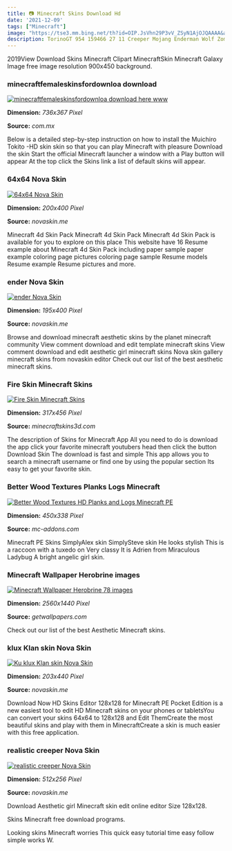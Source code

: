 ```yaml
---
title: 📷 Minecraft Skins Download Hd
date: '2021-12-09'
tags: ["Minecraft"]
image: "https://tse3.mm.bing.net/th?id=OIP.JsVhn29P3vV_ZSyN1AjOJQAAAA&amp;pid=15.1"
description: TorinoGT 954 159466 27 11 Creeper Mojang Enderman Wolf Zombie Ghost 2560x1440   Video Game   Minecraft lonewolf6738 945 190732 13 4 Creeper Green 1920x1080  
---
```




2019View Download Skins Minecraft Clipart MinecraftSkin Minecraft Galaxy Image free image resolution 900x450 background.



### minecraftfemaleskinsfordownloa download 

[![minecraftfemaleskinsfordownloa  download here www ](https://i.pinimg.com/736x/37/12/79/371279203b8b1f951ef79bad3744807a--minecraft-pe-minecraft-skins.jpg)](https://i.pinimg.com/736x/37/12/79/371279203b8b1f951ef79bad3744807a--minecraft-pe-minecraft-skins.jpg)


**Dimension:** _736x367 Pixel_ 

**Source:** _com.mx_ 


Below is a detailed step-by-step instruction on how to install the Muichiro Tokito -HD skin skin so that you can play Minecraft with pleasure Download the skin Start the official Minecraft launcher a window with a Play button will appear At the top click the Skins link a list of default skins will appear.


### 64x64 Nova Skin

[![64x64  Nova Skin](http://lh3.googleusercontent.com/7n7kEcq5tEyZ5lk2dam2G1sRRFH375VZFQxH1rKCgPEIRPrxsbd0UHpQZ4aK_J8LRTGT0f9qO_40V5EKVR19fQ=s400)](http://lh3.googleusercontent.com/7n7kEcq5tEyZ5lk2dam2G1sRRFH375VZFQxH1rKCgPEIRPrxsbd0UHpQZ4aK_J8LRTGT0f9qO_40V5EKVR19fQ=s400)


**Dimension:** _200x400 Pixel_ 

**Source:** _novaskin.me_ 


Minecraft 4d Skin Pack Minecraft 4d Skin Pack Minecraft 4d Skin Pack is available for you to explore on this place This website have 16 Resume example about Minecraft 4d Skin Pack including paper sample paper example coloring page pictures coloring page sample Resume models Resume example Resume pictures and more.


### ender Nova Skin

[![ender  Nova Skin](http://lh3.googleusercontent.com/vxAxDwB2WGgo6F4XFWgm5HD4FaboaKz2arv8uVrrFXhCeyJsxoH_fmct5l9QIh0cMEWBqyqimmhd1c94_xvk=s400)](http://lh3.googleusercontent.com/vxAxDwB2WGgo6F4XFWgm5HD4FaboaKz2arv8uVrrFXhCeyJsxoH_fmct5l9QIh0cMEWBqyqimmhd1c94_xvk=s400)


**Dimension:** _195x400 Pixel_ 

**Source:** _novaskin.me_ 


Browse and download minecraft aesthetic skins by the planet minecraft community View comment download and edit template minecraft skins View comment download and edit aesthetic girl minecraft skins Nova skin gallery minecraft skins from novaskin editor Check out our list of the best aesthetic minecraft skins.


### Fire Skin Minecraft Skins

[![Fire Skin  Minecraft Skins](http://www.minecraftskins3d.com/wp-content/uploads/skins/skin-images/fire-skin-7069252/fire-skin-7069252-06.png)](http://www.minecraftskins3d.com/wp-content/uploads/skins/skin-images/fire-skin-7069252/fire-skin-7069252-06.png)


**Dimension:** _317x456 Pixel_ 

**Source:** _minecraftskins3d.com_ 


The description of Skins for Minecraft App All you need to do is download the app click your favorite minecraft youtubers head then click the button Download Skin The download is fast and simple This app allows you to search a minecraft username or find one by using the popular section Its easy to get your favorite skin.


### Better Wood Textures Planks Logs Minecraft 

[![Better Wood Textures  HD Planks and Logs  Minecraft PE ](https://mc-addons.com/uploads/posts/2021-01/medium/1611911608_better-wood-textures-hd-planks-and-logs_5.png)](https://mc-addons.com/uploads/posts/2021-01/medium/1611911608_better-wood-textures-hd-planks-and-logs_5.png)


**Dimension:** _450x338 Pixel_ 

**Source:** _mc-addons.com_ 


Minecraft PE Skins SimplyAlex skin SimplySteve skin He looks stylish This is a raccoon with a tuxedo on Very classy It is Adrien from Miraculous Ladybug A bright angelic girl skin.


### Minecraft Wallpaper Herobrine images

[![Minecraft Wallpaper Herobrine 78 images](http://getwallpapers.com/wallpaper/full/b/f/a/708979-widescreen-minecraft-wallpaper-herobrine-2560x1440.jpg)](http://getwallpapers.com/wallpaper/full/b/f/a/708979-widescreen-minecraft-wallpaper-herobrine-2560x1440.jpg)


**Dimension:** _2560x1440 Pixel_ 

**Source:** _getwallpapers.com_ 


Check out our list of the best Aesthetic Minecraft skins.


### klux Klan skin Nova Skin

[![Ku klux Klan skin  Nova Skin](https://lh3.googleusercontent.com/n2PnL5k6DX-2jVKixBiSDj570qITnGGOkdydSASI8ZFtjsR6TBQbvJ2SjmzxIGueX4LWjNe8dy9chZXqcpXJbk8)](https://lh3.googleusercontent.com/n2PnL5k6DX-2jVKixBiSDj570qITnGGOkdydSASI8ZFtjsR6TBQbvJ2SjmzxIGueX4LWjNe8dy9chZXqcpXJbk8)


**Dimension:** _203x440 Pixel_ 

**Source:** _novaskin.me_ 


Download Now HD Skins Editor 128x128 for Minecraft PE Pocket Edition is a new easiest tool to edit HD Minecraft skins on your phones or tabletsYou can convert your skins 64x64 to 128x128 and Edit ThemCreate the most beautiful skins and play with them in MinecraftCreate a skin is much easier with this free application.


### realistic creeper Nova Skin

[![realistic creeper  Nova Skin](https://lh4.ggpht.com/s5RCFmrqHOGWr5y8TEVk-lyXoYuYap8SSBHTh0Q9boxf0hxKOQJMX2t1kSw9UEH5AZkzRST-lcMNMD42cHVr)](https://lh4.ggpht.com/s5RCFmrqHOGWr5y8TEVk-lyXoYuYap8SSBHTh0Q9boxf0hxKOQJMX2t1kSw9UEH5AZkzRST-lcMNMD42cHVr)


**Dimension:** _512x256 Pixel_ 

**Source:** _novaskin.me_ 



Download Aesthetic girl Minecraft skin edit online editor Size 128x128.


Skins Minecraft free download programs.


Looking skins Minecraft worries This quick easy tutorial time easy follow simple works W.




